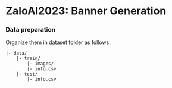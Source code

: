 # ZaloAI2023: Banner Generation 

### Data preparation
Organize them in dataset folder as follows:
```
|- data/
    |- train/
        |- images/
        |- info.csv
    |- test/
        |- info.csv
```
